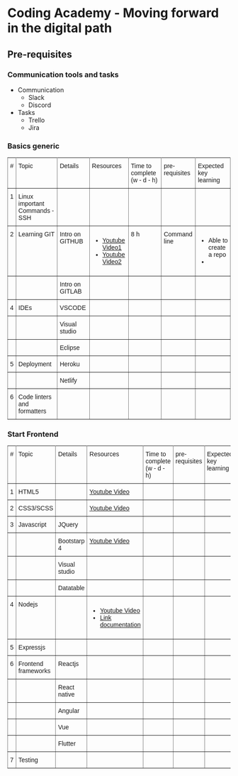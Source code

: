 # Coding Academy - Moving forward in the digital path

## Pre-requisites

### Communication tools and tasks

- Communication
  - Slack
  - Discord
- Tasks
  - Trello
  - Jira

### Basics generic

<table class="tg">
  <tr>
    <th class="ctbl">#</th>
    <th class="ctbl">Topic</th>
    <th class="ctbl">Details</th>
    <th class="ctbl">Resources</th>
    <th class="ctbl">Time to complete (w - d - h)</th>
    <th class="ctbl">pre-requisites</th>
    <th class="ctbl">Expected key learning</th>
  </tr>
  <tr>
    <td class="ctbl">1</td>
    <td class="ctbl">Linux important Commands - SSH</td>
    <td class="ctbl"></td>
    <td class="ctbl"></td>
    <td class="ctbl"></td>
    <td class="ctbl"></td>
    <td class="ctbl"></td>
  </tr>
  <tr>
    <td class="ctbl">2</td>
    <td class="ctbl">Learning GIT</td>
    <td class="ctbl">Intro on GITHUB</td>
    <td class="ctbl"><ul><li><a href="https://youtu.be/SWYqp7iY_Tc">Youtube Video1</a></li><li> 
    <a href="https://youtu.be/nhNq2kIvi9s">Youtube Video2<a></li></ul></td>
    <td class="ctbl">8 h</td>
    <td class="ctbl">Command line</td>
    <td class="ctbl"><ul><li>Able to create a repo</li><li></li></ul></td>
  </tr>
  <tr>
  <td class="ctbl"></td>
    <td class="ctbl"></td>
    <td class="ctbl">Intro on GITLAB </td>
    <td class="ctbl"></td>
    <td class="ctbl"></td>
    <td class="ctbl"></td>
    <td class="ctbl"></td>
  </tr>
   <tr>
   <td class="ctbl">4</td>
    <td class="ctbl">IDEs</td>
    <td class="ctbl">VSCODE</td>
    <td class="ctbl"></td>
    <td class="ctbl"></td>
    <td class="ctbl"></td>
    <td class="ctbl"></td>
  </tr>
   <tr>
    <td class="ctbl"></td>
    <td class="ctbl"></td>
    <td class="ctbl">Visual studio</td>
    <td class="ctbl"></td>
    <td class="ctbl"></td>
    <td class="ctbl"></td>
    <td class="ctbl"></td>
  </tr>
  <tr>
    <td class="ctbl"></td>
    <td class="ctbl"></td>
    <td class="ctbl">Eclipse</td>
    <td class="ctbl"></td>
    <td class="ctbl"></td>
    <td class="ctbl"></td>
    <td class="ctbl"></td>
  </tr>
  <tr>
   <td class="ctbl">5</td>
    <td class="ctbl">Deployment</td>
    <td class="ctbl">Heroku</td>
    <td class="ctbl"></td>
    <td class="ctbl"></td>
    <td class="ctbl"></td>
    <td class="ctbl"></td>
  </tr>
   <tr>
   <td class="ctbl"></td>
    <td class="ctbl"></td>
    <td class="ctbl">Netlify</td>
    <td class="ctbl"></td>
    <td class="ctbl"></td>
    <td class="ctbl"></td>
    <td class="ctbl"></td>
  </tr>
   <tr>
   <td class="ctbl">6</td>
    <td class="ctbl">Code linters and formatters</td>
    <td class="ctbl"></td>
    <td class="ctbl"></td>
    <td class="ctbl"></td>
    <td class="ctbl"></td>
    <td class="ctbl"></td>
  </tr>
</table>

### Start Frontend

<table class="tg">
  <tr>
    <th class="ctbl">#</th>
    <th class="ctbl">Topic</th>
    <th class="ctbl">Details</th>
    <th class="ctbl">Resources</th>
    <th class="ctbl">Time to complete (w - d - h)</th>
    <th class="ctbl">pre-requisites</th>
    <th class="ctbl">Expected key learning</th>
  </tr>
  <tr>
    <td class="ctbl">1</td>
    <td class="ctbl">HTML5</td>
    <td class="ctbl"></td>
    <td class="ctbl"><a href="https://youtu.be/T6TeFXN389s">Youtube Video<a></td>
    <td class="ctbl"></td>
    <td class="ctbl"></td>
    <td class="ctbl"></td>
  </tr>
  <tr>
    <td class="ctbl">2</td>
    <td class="ctbl">CSS3/SCSS</td>
    <td class="ctbl"></td>
    <td class="ctbl"><a href="https://youtu.be/_a5j7KoflTs">Youtube Video<a></td>
    <td class="ctbl"></td>
    <td class="ctbl"></td>
    <td class="ctbl"></td>
  </tr>
  <tr>
  <td class="ctbl">3</td>
    <td class="ctbl">Javascript</td>
    <td class="ctbl">JQuery</td>
    <td class="ctbl"></td>
    <td class="ctbl"></td>
    <td class="ctbl"></td>
    <td class="ctbl"></td>
  </tr>
   <tr>
   <td class="ctbl"></td>
    <td class="ctbl"></td>
    <td class="ctbl">Bootstarp 4</td>
    <td class="ctbl"><a href="https://youtu.be/xDyRQhne604">Youtube Video<a></td>
    <td class="ctbl"></td>
    <td class="ctbl"></td>
    <td class="ctbl"></td>
  </tr>
   <tr>
    <td class="ctbl"></td>
    <td class="ctbl"></td>
    <td class="ctbl">Visual studio</td>
    <td class="ctbl"></td>
    <td class="ctbl"></td>
    <td class="ctbl"></td>
    <td class="ctbl"></td>
  </tr>
  <tr>
    <td class="ctbl"></td>
    <td class="ctbl"></td>
    <td class="ctbl">Datatable</td>
    <td class="ctbl"></td>
    <td class="ctbl"></td>
    <td class="ctbl"></td>
    <td class="ctbl"></td>
  </tr>
  <tr>
   <td class="ctbl">4</td>
    <td class="ctbl">Nodejs</td>
    <td class="ctbl"></td>
    <td class="ctbl"><ul><li><a href="https://www.youtube.com/playlist?list=PL4cUxeGkcC9gcy9lrvMJ75z9maRw4byYp">Youtube Video</a></li>
    <li><a href="https://nodejs.org/en/docs/guides/">Link documentation</a></li></ul></td>
    <td class="ctbl">
  </td>
    <td class="ctbl"></td>
    <td class="ctbl"></td>
  </tr>
   <tr>
   <td class="ctbl">5</td>
    <td class="ctbl">Expressjs</td>
    <td class="ctbl"></td>
    <td class="ctbl"></td>
    <td class="ctbl"></td>
    <td class="ctbl"></td>
    <td class="ctbl"></td>
  </tr>
   <tr>
   <td class="ctbl">6</td>
    <td class="ctbl">Frontend frameworks</td>
    <td class="ctbl">Reactjs</td>
    <td class="ctbl"></td>
    <td class="ctbl"></td>
    <td class="ctbl"></td>
    <td class="ctbl"></td>
  </tr>
   <tr>
   <td class="ctbl"></td>
    <td class="ctbl"></td>
    <td class="ctbl">React native</td>
    <td class="ctbl"></td>
    <td class="ctbl"></td>
    <td class="ctbl"></td>
    <td class="ctbl"></td>
  </tr>
   <tr>
   <td class="ctbl"></td>
    <td class="ctbl"></td>
    <td class="ctbl">Angular</td>
    <td class="ctbl"></td>
    <td class="ctbl"></td>
    <td class="ctbl"></td>
    <td class="ctbl"></td>
  </tr>
   <tr>
   <td class="ctbl"></td>
    <td class="ctbl"></td>
    <td class="ctbl">Vue</td>
    <td class="ctbl"></td>
    <td class="ctbl"></td>
    <td class="ctbl"></td>
    <td class="ctbl"></td>
  </tr>
   <tr>
   <td class="ctbl"></td>
    <td class="ctbl"></td>
    <td class="ctbl">Flutter</td>
    <td class="ctbl"></td>
    <td class="ctbl"></td>
    <td class="ctbl"></td>
    <td class="ctbl"></td>
  </tr>
   <tr>
   <td class="ctbl">7</td>
    <td class="ctbl">Testing</td>
    <td class="ctbl"></td>
    <td class="ctbl"></td>
    <td class="ctbl"></td>
    <td class="ctbl"></td>
    <td class="ctbl"></td>
  </tr>
</table>

<style>
.tg  {border-collapse:collapse;border-spacing:0;}
.tg td{font-family:Arial, sans-serif;font-size:14px;padding:10px 5px;border-style:solid;border-width:1px;overflow:hidden;word-break:normal;border-color:black;}
.tg th{font-family:Arial, sans-serif;font-size:14px;font-weight:normal;padding:10px 5px;border-style:solid;border-width:1px;overflow:hidden;word-break:normal;border-color:black;}
.tg .ctbl{border-color:inherit;text-align:left;vertical-align:top}
</style>
